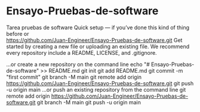 # Ensayo-Pruebas-de-software
Tarea pruebas de software
Quick setup — if you’ve done this kind of thing before
or	
https://github.com/Juan-Engineer/Ensayo-Pruebas-de-software.git
Get started by creating a new file or uploading an existing file. We recommend every repository include a README, LICENSE, and .gitignore.

…or create a new repository on the command line
echo "# Ensayo-Pruebas-de-software" >> README.md
git init
git add README.md
git commit -m "first commit"
git branch -M main
git remote add origin https://github.com/Juan-Engineer/Ensayo-Pruebas-de-software.git
git push -u origin main
…or push an existing repository from the command line
git remote add origin https://github.com/Juan-Engineer/Ensayo-Pruebas-de-software.git
git branch -M main
git push -u origin main
